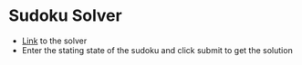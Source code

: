 # Sudoku Solver
- [Link](https://avi4h.github.io/Sudoku-solver/) to the solver
- Enter the stating state of the sudoku and click submit to get the solution
